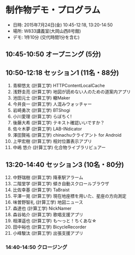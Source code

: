 制作物デモ・プログラム
========

* 日時: 2015年7月24日(金) 10:45-12:18, 13:20-14:50
* 場所: W833講義室(大岡山西8号館)
* デモ: 1件10分 (交代時間1分を含む)

## 10:45-10:50 オープニング (5分)

## 10:50-12:18 セッション1 (11名・88分)

1. 青柳悠太 (計算工学) HTTPContentLocalCache
2. 浅野圭亮 (計算工学) 地図が読めない人のための道案内アプリ
3. 池田元士 (計算工学) 轍Maker
4. 今井良一 (計算工学) 人混みウォッチャー
5. 岩崎勇次 (計算工学) BTShogi
6. 小川愛理 (計算工学) らぼちく!
7. 後藤大希 (計算工学) テキスト確認いいですか？
8. 佐々木夢 (計算工学) LAB-INdicator
9. 澤田賢祐 (計算工学) chinachuクライアント for Android
10. 上甲宏樹 (計算工学) 相対位置表示アプリ
11. 中嶋 悠介 (計算工学) 化合物ライブラリビュアー

## 13:20-14:40 セッション3 (10名・80分)

12. 中野瑞樹 (計算工学) 降車駅アラーム
13. 二階堂学 (計算工学) 傾き自動スクロールブラウザ
14. 比佐幸基 (計算工学) TaBraist
15. 平澤一晃 (計算工学) 現在地座標を用いた、星座の方向測定
16. 味曽野智礼 (計算工学) 地図ニュース
17. 森達也 (計算工学) NickNamer
18. 森谷祐介 (計算工学) 歌唱支援アプリ
19. 相澤遥也 (計算工学) も〜っと！ちくあな☆
20. 田中裕也  (計算工学) BicycleRecorder
21. 小峰駿汰 (計算工学) 出張支援アプリ

### 14:40-14:50 クロージング

